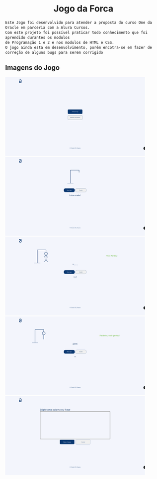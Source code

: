<h1 align="center">Jogo da Forca</h1>

    Este Jogo foi desenvolvido para atender a proposta do curso One da Oracle em parceria com a Alura Cursos.
    Com este projeto foi possível praticar todo conhecimento que foi aprendido durantes os modulos
    de Programação 1 e 2 e nos modulos de HTML e CSS.
    O jogo ainda esta em desenvolvimento, porém encotra-se em fazer de correção de alguns bugs para serem corrigido

## Imagens do Jogo

<img src="print/page1.png" width="450px">
<img src="print/page2.png" width="450px">
<img src="print/page3.png" width="450px">
<img src="print/page4.png" width="450px">
<img src="print/page5.png" width="450px">
